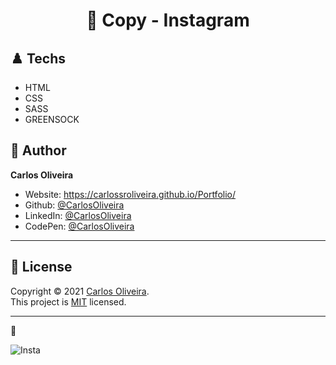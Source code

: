 <h1 align="center"> 🏴󠁧󠁢󠁥󠁮󠁧󠁿 Copy - Instagram</h1>


## ♟️ Techs 

* HTML
* CSS
* SASS
* GREENSOCK

## 👤 Author

**Carlos Oliveira**

* Website:  https://carlossroliveira.github.io/Portfolio/
* Github:   [@CarlosOliveira](https://github.com/carlossroliveira)
* LinkedIn: [@CarlosOliveira](https://www.linkedin.com/in/carlos-oliveira-ab93941a1/)
* CodePen:  [@CarlosOliveira](https://codepen.io/carlosjs)

---

## 📝 License

Copyright © 2021 [Carlos Oliveira](https://github.com/carlossroliveira).<br />
This project is [MIT](https://github.com/carlossroliveira/screenboard/blob/master/LICENSE) licensed.

***
🖤 <br />

![Insta](https://user-images.githubusercontent.com/63623377/109427602-da264900-79d1-11eb-8e06-399669e18f71.gif)

